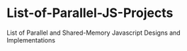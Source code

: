 # List-of-Parallel-JS-Projects
List of Parallel and Shared-Memory Javascript Designs and Implementations
